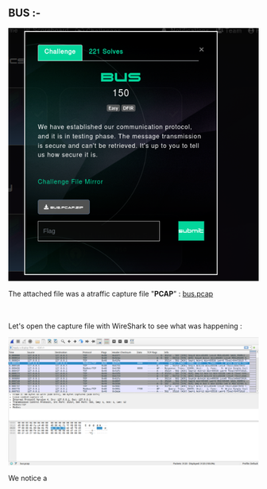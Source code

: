 ## BUS :- 

![bus](https://github.com/b1ackven0m/BlackHatMEA_CTF/blob/main/bus/images/bus.png?raw=true)
<br />

The attached file was a atraffic capture file "**PCAP**" : [bus.pcap](https://github.com/b1ackven0m/BlackHatMEA_CTF/raw/main/bus/bus.pcap) <br /><br /><br />

Let's open the capture file with WireShark to see what was happening : 

![capture1](https://github.com/b1ackven0m/BlackHatMEA_CTF/blob/main/bus/images/cap1.png?raw=true)<br />

We notice a 
